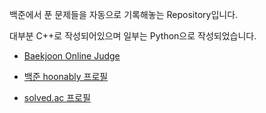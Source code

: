 
백준에서 푼 문제들을 자동으로 기록해놓는 Repository입니다.

대부분 C++로 작성되어있으며 일부는 Python으로 작성되었습니다.



- [Baekjoon Online Judge](https://www.acmicpc.net/) 

- [백준 hoonably 프로필](https://www.acmicpc.net/user/hoonably)

- [solved.ac 프로필](https://solved.ac/profile/hoonably)

